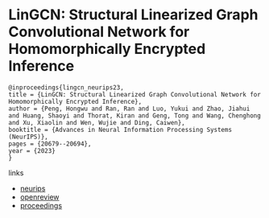 # LinGCN: Structural Linearized Graph Convolutional Network for Homomorphically Encrypted Inference

```
@inproceedings{lingcn_neurips23,
title = {LinGCN: Structural Linearized Graph Convolutional Network for Homomorphically Encrypted Inference},
author = {Peng, Hongwu and Ran, Ran and Luo, Yukui and Zhao, Jiahui and Huang, Shaoyi and Thorat, Kiran and Geng, Tong and Wang, Chenghong and Xu, Xiaolin and Wen, Wujie and Ding, Caiwen},
booktitle = {Advances in Neural Information Processing Systems (NeurIPS)},
pages = {20679--20694},
year = {2023}
}
```

links
- [neurips](https://nips.cc/Conferences/2023/Schedule?showEvent=72788)
- [openreview](https://openreview.net/forum?id=5loV5tVzsY)
- [proceedings](https://papers.nips.cc//paper_files/paper/2023/hash/41bd71e7bf7f9fe68f1c936940fd06bd-Abstract-Conference.html)

